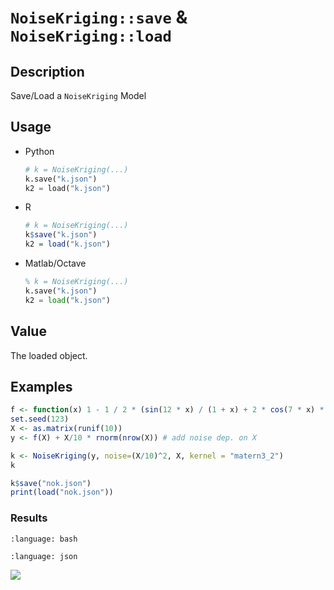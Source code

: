 # `NoiseKriging::save` & `NoiseKriging::load`


## Description

Save/Load a `NoiseKriging` Model


## Usage

* Python
    ```python
    # k = NoiseKriging(...)
    k.save("k.json")
    k2 = load("k.json")
    ```
* R
    ```r
    # k = NoiseKriging(...)
    k$save("k.json")
    k2 = load("k.json")
    ```
* Matlab/Octave
    ```octave
    % k = NoiseKriging(...)
    k.save("k.json")
    k2 = load("k.json")
    ```


## Value

The loaded object.


## Examples

```r
f <- function(x) 1 - 1 / 2 * (sin(12 * x) / (1 + x) + 2 * cos(7 * x) * x^5 + 0.7)
set.seed(123)
X <- as.matrix(runif(10))
y <- f(X) + X/10 * rnorm(nrow(X)) # add noise dep. on X

k <- NoiseKriging(y, noise=(X/10)^2, X, kernel = "matern3_2")
k

k$save("nok.json")
print(load("nok.json"))
```

### Results
```{literalinclude} ../functions/examples/saveload.NoiseKriging.md.Rout
:language: bash
```
```{literalinclude} ../functions/examples/nok.json
:language: json
```
![](../functions/examples/saveload.NoiseKriging.md.png)


